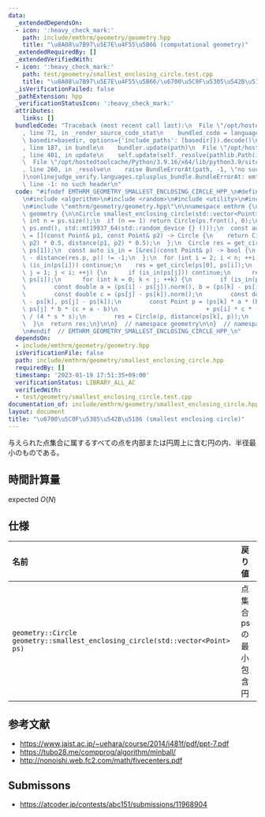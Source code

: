 ```yaml
---
data:
  _extendedDependsOn:
  - icon: ':heavy_check_mark:'
    path: include/emthrm/geometry/geometry.hpp
    title: "\u8A08\u7B97\u5E7E\u4F55\u5B66 (computational geometry)"
  _extendedRequiredBy: []
  _extendedVerifiedWith:
  - icon: ':heavy_check_mark:'
    path: test/geometry/smallest_enclosing_circle.test.cpp
    title: "\u8A08\u7B97\u5E7E\u4F55\u5B66/\u6700\u5C0F\u5305\u542B\u5186"
  _isVerificationFailed: false
  _pathExtension: hpp
  _verificationStatusIcon: ':heavy_check_mark:'
  attributes:
    links: []
  bundledCode: "Traceback (most recent call last):\n  File \"/opt/hostedtoolcache/Python/3.9.16/x64/lib/python3.9/site-packages/onlinejudge_verify/documentation/build.py\"\
    , line 71, in _render_source_code_stat\n    bundled_code = language.bundle(stat.path,\
    \ basedir=basedir, options={'include_paths': [basedir]}).decode()\n  File \"/opt/hostedtoolcache/Python/3.9.16/x64/lib/python3.9/site-packages/onlinejudge_verify/languages/cplusplus.py\"\
    , line 187, in bundle\n    bundler.update(path)\n  File \"/opt/hostedtoolcache/Python/3.9.16/x64/lib/python3.9/site-packages/onlinejudge_verify/languages/cplusplus_bundle.py\"\
    , line 401, in update\n    self.update(self._resolve(pathlib.Path(included), included_from=path))\n\
    \  File \"/opt/hostedtoolcache/Python/3.9.16/x64/lib/python3.9/site-packages/onlinejudge_verify/languages/cplusplus_bundle.py\"\
    , line 260, in _resolve\n    raise BundleErrorAt(path, -1, \"no such header\"\
    )\nonlinejudge_verify.languages.cplusplus_bundle.BundleErrorAt: emthrm/geometry/geometry.hpp:\
    \ line -1: no such header\n"
  code: "#ifndef EMTHRM_GEOMETRY_SMALLEST_ENCLOSING_CIRCLE_HPP_\n#define EMTHRM_GEOMETRY_SMALLEST_ENCLOSING_CIRCLE_HPP_\n\
    \n#include <algorithm>\n#include <random>\n#include <utility>\n#include <vector>\n\
    \n#include \"emthrm/geometry/geometry.hpp\"\n\nnamespace emthrm {\n\nnamespace\
    \ geometry {\n\nCircle smallest_enclosing_circle(std::vector<Point> ps) {\n  const\
    \ int n = ps.size();\n  if (n == 1) return Circle(ps.front(), 0);\n  std::shuffle(ps.begin(),\
    \ ps.end(), std::mt19937_64(std::random_device {} ()));\n  const auto get_circle\
    \ = [](const Point& p1, const Point& p2) -> Circle {\n    return Circle((p1 +\
    \ p2) * 0.5, distance(p1, p2) * 0.5);\n  };\n  Circle res = get_circle(ps[0],\
    \ ps[1]);\n  const auto is_in = [&res](const Point& p) -> bool {\n    return sgn(res.r\
    \ - distance(res.p, p)) != -1;\n  };\n  for (int i = 2; i < n; ++i) {\n    if\
    \ (is_in(ps[i])) continue;\n    res = get_circle(ps[0], ps[i]);\n    for (int\
    \ j = 1; j < i; ++j) {\n      if (is_in(ps[j])) continue;\n      res = get_circle(ps[j],\
    \ ps[i]);\n      for (int k = 0; k < j; ++k) {\n        if (is_in(ps[k])) continue;\n\
    \        const double a = (ps[i] - ps[j]).norm(), b = (ps[k] - ps[i]).norm();\n\
    \        const double c = (ps[j] - ps[k]).norm();\n        const double s = cross(ps[i]\
    \ - ps[k], ps[j] - ps[k]);\n        const Point p = (ps[k] * a * (b + c - a) +\
    \ ps[j] * b * (c + a - b)\n                         + ps[i] * c * (a + b - c))\
    \ / (4 * s * s);\n        res = Circle(p, distance(ps[k], p));\n      }\n    }\n\
    \  }\n  return res;\n}\n\n}  // namespace geometry\n\n}  // namespace emthrm\n\
    \n#endif  // EMTHRM_GEOMETRY_SMALLEST_ENCLOSING_CIRCLE_HPP_\n"
  dependsOn:
  - include/emthrm/geometry/geometry.hpp
  isVerificationFile: false
  path: include/emthrm/geometry/smallest_enclosing_circle.hpp
  requiredBy: []
  timestamp: '2023-01-19 17:51:35+09:00'
  verificationStatus: LIBRARY_ALL_AC
  verifiedWith:
  - test/geometry/smallest_enclosing_circle.test.cpp
documentation_of: include/emthrm/geometry/smallest_enclosing_circle.hpp
layout: document
title: "\u6700\u5C0F\u5305\u542B\u5186 (smallest enclosing circle)"
---
```


与えられた点集合に属するすべての点を内部または円周上に含む円の内、半径最小のものである。


## 時間計算量

expected $O(N)$


## 仕様

|名前|戻り値|
|:--|:--|
|`geometry::Circle geometry::smallest_enclosing_circle(std::vector<Point> ps)`|点集合 $\mathrm{ps}$ の最小包含円|


## 参考文献

- https://www.jaist.ac.jp/~uehara/course/2014/i481f/pdf/ppt-7.pdf
- https://tubo28.me/compprog/algorithm/minball/
- http://nonoishi.web.fc2.com/math/fivecenters.pdf


## Submissons

- https://atcoder.jp/contests/abc151/submissions/11968904
